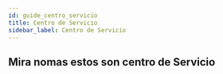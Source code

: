 ```yaml
---
id: guide_centro_servicio
title: Centro de Servicio
sidebar_label: Centro de Servicio
---
```


## Mira nomas estos son centro de Servicio

